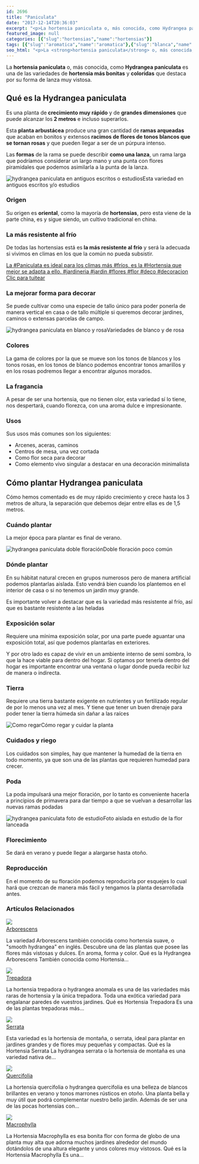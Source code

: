 ```yaml
---
id: 2696
title: "Paniculata"
date: "2017-12-14T20:36:03"
excerpt: "<p>La hortensia paniculata o, más conocida, como Hydrangea paniculata es una de las variedades de hortensia más bonitas y coloridas que destaca por su forma de lanza muy vistosa. Qué es la Hydrangea paniculata Es una planta de crecimiento muy rápido y de grandes dimensiones que puede alcanzar los 2 metros e incluso superarlos. Esta&hellip; <a class=\"more-link\" href=\"https://plantasyflores.online/hortensias/paniculata/\">Seguir leyendo <span class=\"screen-reader-text\">Paniculata</span> <span class=\"meta-nav\" aria-hidden=\"true\">&rarr;</span></a></p>\n"
featured_image: null
categories: [{"slug":"hortensias","name":"hortensias"}]
tags: [{"slug":"aromatica","name":"aromatica"},{"slug":"blanca","name":"blanca"},{"slug":"blanco","name":"blanco"},{"slug":"decoracion","name":"decoracion"},{"slug":"decorativa","name":"decorativa"},{"slug":"esqueje","name":"esqueje"},{"slug":"exterior","name":"exterior"},{"slug":"flor","name":"flor"},{"slug":"frio","name":"frio"},{"slug":"interior","name":"interior"},{"slug":"maceta","name":"maceta"},{"slug":"media-luz","name":"media-luz"},{"slug":"plantacion-verano","name":"plantacion-verano"},{"slug":"rosa","name":"rosa"},{"slug":"templado","name":"templado"},{"slug":"temporada-verano","name":"temporada-verano"}]
seo_html: "<p>La <strong>hortensia paniculata</strong> o, más conocida, como <strong>Hydrangea paniculata</strong> es una de las variedades de <strong>hortensia más bonitas</strong> y <strong>coloridas</strong> que destaca por su forma de lanza muy vistosa.</p> <h2>Qué es la Hydrangea paniculata</h2> <p>Es una planta de<strong> crecimiento muy rápido</strong> y de <strong>grandes dimensiones</strong> que puede alcanzar los<strong> 2 metros</strong> e incluso superarlos.</p> <p>Esta <strong>planta arbustácea</strong> produce una gran cantidad de<strong> ramas arqueadas</strong> que acaban en bonitos y extensos<strong> racimos de flores de tonos blancos que se tornan rosas</strong> y que pueden llegar a ser de un púrpura intenso.</p> <p>Las <strong>formas</strong> de la rama se puede describir <strong>como una lanza</strong>, un rama larga que podríamos considerar un largo mano y una punta con flores piramidales que podemos asimilarla a la punta de la lanza.</p> <img src=\"http://plantasyflores.online/wp-content/uploads/2017/12/vintage-1029413_1280-325x325.jpg\" alt=\"hydrangea paniculata en antiguos escritos o estudios\" />Esta variedad en antiguos escritos y/o estudios <h3>Origen</h3> <p>Su origen es <strong>oriental</strong>, como la mayoría de <strong>hortensias</strong>, pero esta viene de la parte china, es y sigue siendo, un cultivo tradicional en china.</p> <h3>La más resistente al frío</h3> <p>De todas las hortensias está es<strong> la más resistente al frío</strong> y será la adecuada si vivimos en climas en los que la común no pueda subsistir.</p> <p><a href=\"https://twitter.com/intent/tweet?url=/hortensias/macrophylla/&amp;text=La%20%23Paniculata%20es%20ideal%20para%20los%20climas%20m%C3%A1s%20%23fr%C3%ADos%2C%20es%20la%20%23Hortensia%20que%20mejor%20se%20adapta%20a%20ello.%20%23jardineria%20%23jardin%20%23flores%20%23flor%20%23deco%20%23decoracion&amp;related\" target=\"_blank\" rel=\"noopener noreferrer\">La #Paniculata es ideal para los climas más #fríos, es la #Hortensia que mejor se adapta a ello. #jardineria #jardin #flores #flor #deco #decoracion </a><a href=\"https://twitter.com/intent/tweet?url=/hortensias/macrophylla/&amp;text=La%20%23Paniculata%20es%20ideal%20para%20los%20climas%20m%C3%A1s%20%23fr%C3%ADos%2C%20es%20la%20%23Hortensia%20que%20mejor%20se%20adapta%20a%20ello.%20%23jardineria%20%23jardin%20%23flores%20%23flor%20%23deco%20%23decoracion&amp;related\" target=\"_blank\" rel=\"noopener noreferrer\">﻿Clic para tuitear</a></p> <h3>La mejorar forma para decorar</h3> <p>Se puede cultivar como una especie de tallo único para poder ponerla de manera vertical en casa o de tallo múltiple si queremos decorar jardines, caminos o extensas parcelas de campo.</p> <img src=\"http://plantasyflores.online/wp-content/uploads/2017/12/hydrangea-2687879_1920-325x217.jpg\" alt=\"hydrangea paniculata en blanco y rosa\" />Variedades de blanco y de rosa <h3>Colores</h3> <p>La gama de colores por la que se mueve son los tonos de blancos y los tonos rosas, en los tonos de blanco podemos encontrar tonos amarillos y en los rosas podremos llegar a encontrar algunos morados.</p> <h3>La fragancia</h3> <p>A pesar de ser una hortensia, que no tienen olor, esta variedad sí lo tiene, nos despertará, cuando florezca, con una aroma dulce e impresionante.</p> <h3>Usos</h3> <p>Sus usos más comunes son los siguientes:</p> <ul> <li>Arcenes, aceras, caminos</li> <li>Centros de mesa, una vez cortada</li> <li>Como flor seca para decorar</li> <li>Como elemento vivo singular a destacar en una decoración minimalista</li> </ul> <h2>Cómo plantar Hydrangea paniculata</h2> <p>Cómo hemos comentado es de muy rápido crecimiento y crece hasta los 3 metros de altura, la separación que debemos dejar entre ellas es de 1,5 metros.</p> <h3>Cuándo plantar</h3> <p>La mejor época para plantar es final de verano.</p> <img src=\"http://plantasyflores.online/wp-content/uploads/2017/12/plant-2688082_1920-325x217.jpg\" alt=\"hydrangea paniculata doble floración\" />Doble floración poco común <h3>Dónde plantar</h3> <p>En su hábitat natural crecen en grupos numerosos pero de manera artificial podemos plantarlas aislada. Esto vendrá bien cuando los plantemos en el interior de casa o si no tenemos un jardín muy grande.</p> <p>Es importante volver a destacar que es la variedad más resistente al frío, así que es bastante resistente a las heladas</p> <h3>Exposición solar</h3> <p>Requiere una mínima exposición solar, por una parte puede aguantar una exposición total, así que podemos plantarlas en exteriores.</p> <p>Y por otro lado es capaz de vivir en un ambiente interno de semi sombra, lo que la hace viable para dentro del hogar. Si optamos por tenerla dentro del hogar es importante encontrar una ventana o lugar donde pueda recibir luz de manera o indirecta.</p> <h3>Tierra</h3> <p>Requiere una tierra bastante exigente en nutrientes y un fertilizado regular de por lo menos una vez al mes. Y tiene que tener un buen drenaje para poder tener la tierra húmeda sin dañar a las raíces</p> <img src=\"http://plantasyflores.online/wp-content/uploads/2017/07/watering-can-1506750_1280-300x169.jpg\" alt=\"Como regar\" />Cómo regar y cuidar la planta <h3>Cuidados y riego</h3> <p>Los cuidados son simples, hay que mantener la humedad de la tierra en todo momento, ya que son una de las plantas que requieren humedad para crecer.</p> <h3>Poda</h3> <p>La poda impulsará una mejor floración, por lo tanto es conveniente hacerla a principios de primavera para dar tiempo a que se vuelvan a desarrollar las nuevas ramas podadas</p> <img src=\"http://plantasyflores.online/wp-content/uploads/2017/12/hydrangea-2687883_1920-325x217.jpg\" alt=\"hydrangea paniculata foto de estudio\" />Foto aislada en estudio de la flor lanceada <h3>Florecimiento</h3> <p>Se dará en verano y puede llegar a alargarse hasta otoño.</p> <h3>Reproducción</h3> <p>En el momento de su floración podemos reproducirla por esquejes lo cual hará que crezcan de manera más fácil y tengamos la planta desarrollada antes.</p> <h3> Artículos Relacionados<br /> </h3> <img src=\"https://plantasyflores.online/wp-content/uploads/2017/12/hydrangea_.jpg\" /> <a href=\"/hortensias/arborescens/\"><br /> Arborescens<br /> </a> <p>La variedad Arborescens también conocida como hortensia suave, o \"smooth hydrangea\" en inglés. Descubre una de las plantas que posee las flores más vistosas y dulces. En aroma, forma y color. Qué es la Hydrangea Arborescens También conocida como Hortensia...</p> <img src=\"https://plantasyflores.online/wp-content/uploads/2017/12/hydrangea-1398818_1920.jpg\" /> <a href=\"/hortensias/trepadora/\"><br /> Trepadora<br /> </a> <p>La hortensia trepadora o hydrangea anomala es una de las variedades más raras de hortensia y la única trepadora. Toda una exótica variedad para engalanar paredes de vuestros jardines. Qué es Hortensia Trepadora Es una de las plantas trepadoras más...</p> <img src=\"https://plantasyflores.online/wp-content/uploads/2017/12/hydrangea-1398725_1920.jpg\" /> <a href=\"/hortensias/serrata/\"><br /> Serrata<br /> </a> <p>Esta variedad es la hortensia de montaña, o serrata, ideal para plantar en jardines grandes y de flores muy pequeñas y compactas. Qué es la Hortensia Serrata La hydrangea serrata o la hortensia de montaña es una variedad nativa de...</p> <img src=\"https://plantasyflores.online/wp-content/uploads/2017/12/hydrangea-925234_1920.jpg\" /> <a href=\"/hortensias/quercifolia/\"><br /> Quercifolia<br /> </a> <p>La hortensia quercifolia o hydrangea quercifolia es una belleza de blancos brillantes en verano y tonos marrones rústicos en otoño. Una planta bella y muy útil que podrá complementar nuestro bello jardín. Además de ser una de las pocas hortensias con...</p> <img src=\"https://plantasyflores.online/wp-content/uploads/2017/12/big-blue-flower-2469507_1920.jpg\" /> <a href=\"/hortensias/macrophylla/\"><br /> Macrophylla<br /> </a> <p>La Hortensia Macrophylla es esa bonita flor con forma de globo de una planta muy alta que adorna muchos jardines alrededor del mundo dotándolos de una altura elegante y unos colores muy vistosos. Qué es la Hortensia Macrophylla Es una...</p>"
---
```


<p>La <strong>hortensia paniculata</strong> o, más conocida, como <strong>Hydrangea paniculata</strong> es una de las variedades de <strong>hortensia más bonitas</strong> y <strong>coloridas</strong> que destaca por su forma de lanza muy vistosa.</p> <h2>Qué es la Hydrangea paniculata</h2> <p>Es una planta de<strong> crecimiento muy rápido</strong> y de <strong>grandes dimensiones</strong> que puede alcanzar los<strong> 2 metros</strong> e incluso superarlos.</p> <p>Esta <strong>planta arbustácea</strong> produce una gran cantidad de<strong> ramas arqueadas</strong> que acaban en bonitos y extensos<strong> racimos de flores de tonos blancos que se tornan rosas</strong> y que pueden llegar a ser de un púrpura intenso.</p> <p>Las <strong>formas</strong> de la rama se puede describir <strong>como una lanza</strong>, un rama larga que podríamos considerar un largo mano y una punta con flores piramidales que podemos asimilarla a la punta de la lanza.</p> <img src="http://plantasyflores.online/wp-content/uploads/2017/12/vintage-1029413_1280-325x325.jpg" alt="hydrangea paniculata en antiguos escritos o estudios" />Esta variedad en antiguos escritos y/o estudios <h3>Origen</h3> <p>Su origen es <strong>oriental</strong>, como la mayoría de <strong>hortensias</strong>, pero esta viene de la parte china, es y sigue siendo, un cultivo tradicional en china.</p> <h3>La más resistente al frío</h3> <p>De todas las hortensias está es<strong> la más resistente al frío</strong> y será la adecuada si vivimos en climas en los que la común no pueda subsistir.</p> <p><a href="https://twitter.com/intent/tweet?url=/hortensias/macrophylla/&amp;text=La%20%23Paniculata%20es%20ideal%20para%20los%20climas%20m%C3%A1s%20%23fr%C3%ADos%2C%20es%20la%20%23Hortensia%20que%20mejor%20se%20adapta%20a%20ello.%20%23jardineria%20%23jardin%20%23flores%20%23flor%20%23deco%20%23decoracion&amp;related" target="_blank" rel="noopener noreferrer">La #Paniculata es ideal para los climas más #fríos, es la #Hortensia que mejor se adapta a ello. #jardineria #jardin #flores #flor #deco #decoracion </a><a href="https://twitter.com/intent/tweet?url=/hortensias/macrophylla/&amp;text=La%20%23Paniculata%20es%20ideal%20para%20los%20climas%20m%C3%A1s%20%23fr%C3%ADos%2C%20es%20la%20%23Hortensia%20que%20mejor%20se%20adapta%20a%20ello.%20%23jardineria%20%23jardin%20%23flores%20%23flor%20%23deco%20%23decoracion&amp;related" target="_blank" rel="noopener noreferrer">﻿Clic para tuitear</a></p> <h3>La mejorar forma para decorar</h3> <p>Se puede cultivar como una especie de tallo único para poder ponerla de manera vertical en casa o de tallo múltiple si queremos decorar jardines, caminos o extensas parcelas de campo.</p> <img src="http://plantasyflores.online/wp-content/uploads/2017/12/hydrangea-2687879_1920-325x217.jpg" alt="hydrangea paniculata en blanco y rosa" />Variedades de blanco y de rosa <h3>Colores</h3> <p>La gama de colores por la que se mueve son los tonos de blancos y los tonos rosas, en los tonos de blanco podemos encontrar tonos amarillos y en los rosas podremos llegar a encontrar algunos morados.</p> <h3>La fragancia</h3> <p>A pesar de ser una hortensia, que no tienen olor, esta variedad sí lo tiene, nos despertará, cuando florezca, con una aroma dulce e impresionante.</p> <h3>Usos</h3> <p>Sus usos más comunes son los siguientes:</p> <ul> <li>Arcenes, aceras, caminos</li> <li>Centros de mesa, una vez cortada</li> <li>Como flor seca para decorar</li> <li>Como elemento vivo singular a destacar en una decoración minimalista</li> </ul> <h2>Cómo plantar Hydrangea paniculata</h2> <p>Cómo hemos comentado es de muy rápido crecimiento y crece hasta los 3 metros de altura, la separación que debemos dejar entre ellas es de 1,5 metros.</p> <h3>Cuándo plantar</h3> <p>La mejor época para plantar es final de verano.</p> <img src="http://plantasyflores.online/wp-content/uploads/2017/12/plant-2688082_1920-325x217.jpg" alt="hydrangea paniculata doble floración" />Doble floración poco común <h3>Dónde plantar</h3> <p>En su hábitat natural crecen en grupos numerosos pero de manera artificial podemos plantarlas aislada. Esto vendrá bien cuando los plantemos en el interior de casa o si no tenemos un jardín muy grande.</p> <p>Es importante volver a destacar que es la variedad más resistente al frío, así que es bastante resistente a las heladas</p> <h3>Exposición solar</h3> <p>Requiere una mínima exposición solar, por una parte puede aguantar una exposición total, así que podemos plantarlas en exteriores.</p> <p>Y por otro lado es capaz de vivir en un ambiente interno de semi sombra, lo que la hace viable para dentro del hogar. Si optamos por tenerla dentro del hogar es importante encontrar una ventana o lugar donde pueda recibir luz de manera o indirecta.</p> <h3>Tierra</h3> <p>Requiere una tierra bastante exigente en nutrientes y un fertilizado regular de por lo menos una vez al mes. Y tiene que tener un buen drenaje para poder tener la tierra húmeda sin dañar a las raíces</p> <img src="http://plantasyflores.online/wp-content/uploads/2017/07/watering-can-1506750_1280-300x169.jpg" alt="Como regar" />Cómo regar y cuidar la planta <h3>Cuidados y riego</h3> <p>Los cuidados son simples, hay que mantener la humedad de la tierra en todo momento, ya que son una de las plantas que requieren humedad para crecer.</p> <h3>Poda</h3> <p>La poda impulsará una mejor floración, por lo tanto es conveniente hacerla a principios de primavera para dar tiempo a que se vuelvan a desarrollar las nuevas ramas podadas</p> <img src="http://plantasyflores.online/wp-content/uploads/2017/12/hydrangea-2687883_1920-325x217.jpg" alt="hydrangea paniculata foto de estudio" />Foto aislada en estudio de la flor lanceada <h3>Florecimiento</h3> <p>Se dará en verano y puede llegar a alargarse hasta otoño.</p> <h3>Reproducción</h3> <p>En el momento de su floración podemos reproducirla por esquejes lo cual hará que crezcan de manera más fácil y tengamos la planta desarrollada antes.</p> <h3> Artículos Relacionados<br /> </h3> <img src="https://plantasyflores.online/wp-content/uploads/2017/12/hydrangea_.jpg" /> <a href="/hortensias/arborescens/"><br /> Arborescens<br /> </a> <p>La variedad Arborescens también conocida como hortensia suave, o "smooth hydrangea" en inglés. Descubre una de las plantas que posee las flores más vistosas y dulces. En aroma, forma y color. Qué es la Hydrangea Arborescens También conocida como Hortensia...</p> <img src="https://plantasyflores.online/wp-content/uploads/2017/12/hydrangea-1398818_1920.jpg" /> <a href="/hortensias/trepadora/"><br /> Trepadora<br /> </a> <p>La hortensia trepadora o hydrangea anomala es una de las variedades más raras de hortensia y la única trepadora. Toda una exótica variedad para engalanar paredes de vuestros jardines. Qué es Hortensia Trepadora Es una de las plantas trepadoras más...</p> <img src="https://plantasyflores.online/wp-content/uploads/2017/12/hydrangea-1398725_1920.jpg" /> <a href="/hortensias/serrata/"><br /> Serrata<br /> </a> <p>Esta variedad es la hortensia de montaña, o serrata, ideal para plantar en jardines grandes y de flores muy pequeñas y compactas. Qué es la Hortensia Serrata La hydrangea serrata o la hortensia de montaña es una variedad nativa de...</p> <img src="https://plantasyflores.online/wp-content/uploads/2017/12/hydrangea-925234_1920.jpg" /> <a href="/hortensias/quercifolia/"><br /> Quercifolia<br /> </a> <p>La hortensia quercifolia o hydrangea quercifolia es una belleza de blancos brillantes en verano y tonos marrones rústicos en otoño. Una planta bella y muy útil que podrá complementar nuestro bello jardín. Además de ser una de las pocas hortensias con...</p> <img src="https://plantasyflores.online/wp-content/uploads/2017/12/big-blue-flower-2469507_1920.jpg" /> <a href="/hortensias/macrophylla/"><br /> Macrophylla<br /> </a> <p>La Hortensia Macrophylla es esa bonita flor con forma de globo de una planta muy alta que adorna muchos jardines alrededor del mundo dotándolos de una altura elegante y unos colores muy vistosos. Qué es la Hortensia Macrophylla Es una...</p>
